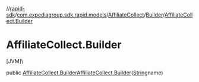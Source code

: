 //[rapid-sdk](../../../../index.md)/[com.expediagroup.sdk.rapid.models](../../index.md)/[AffiliateCollect](../index.md)/[Builder](index.md)/[AffiliateCollect.Builder](-affiliate-collect.-builder.md)

# AffiliateCollect.Builder

[JVM]\

public [AffiliateCollect.Builder](index.md)[AffiliateCollect.Builder](-affiliate-collect.-builder.md)([String](https://docs.oracle.com/javase/8/docs/api/java/lang/String.html)name)
